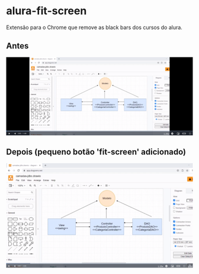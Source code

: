 # alura-fit-screen
Extensão para o Chrome que remove as black bars dos cursos do alura.

## Antes

<img src="./example-pictures/ex-01.png" alt="Exemplo-01">

## Depois (pequeno botão 'fit-screen' adicionado)

<img src="./example-pictures/ex-02.png" alt="Exemplo-02">
